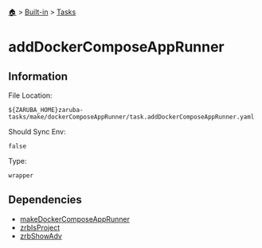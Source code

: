 <!--startTocHeader-->
[🏠](../../README.md) > [Built-in](../README.md) > [Tasks](README.md)
# addDockerComposeAppRunner
<!--endTocHeader-->


## Information

File Location:

    ${ZARUBA_HOME}zaruba-tasks/make/dockerComposeAppRunner/task.addDockerComposeAppRunner.yaml

Should Sync Env:

    false

Type:

    wrapper


## Dependencies

- [makeDockerComposeAppRunner](make-docker-compose-app-runner.md)
- [zrbIsProject](zrb-is-project.md)
- [zrbShowAdv](zrb-show-adv.md)



<!--startTocSubtopic-->
<!--endTocSubtopic-->